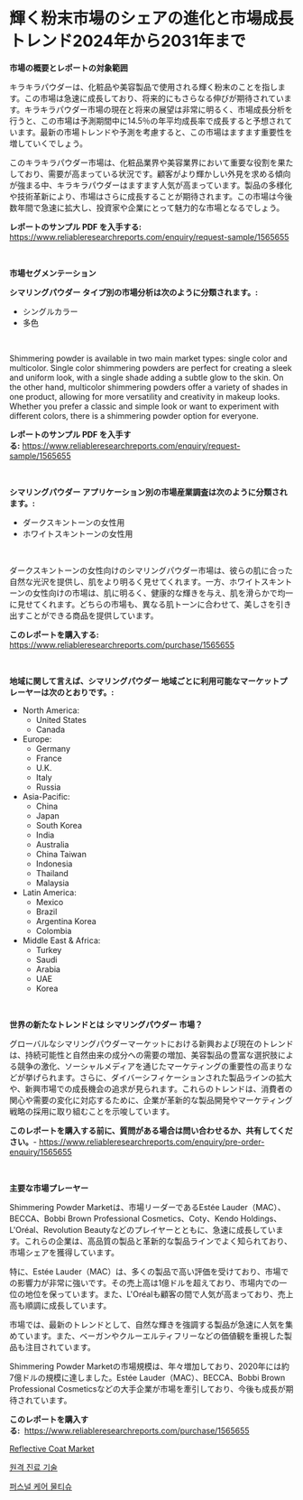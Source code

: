 <p><h1>輝く粉末市場のシェアの進化と市場成長トレンド2024年から2031年まで</h1></p><p><strong>市場の概要とレポートの対象範囲</strong></p>
<p><p>キラキラパウダーは、化粧品や美容製品で使用される輝く粉末のことを指します。この市場は急速に成長しており、将来的にもさらなる伸びが期待されています。キラキラパウダー市場の現在と将来の展望は非常に明るく、市場成長分析を行うと、この市場は予測期間中に14.5％の年平均成長率で成長すると予想されています。最新の市場トレンドや予測を考慮すると、この市場はますます重要性を増していくでしょう。</p><p>このキラキラパウダー市場は、化粧品業界や美容業界において重要な役割を果たしており、需要が高まっている状況です。顧客がより輝かしい外見を求める傾向が強まる中、キラキラパウダーはますます人気が高まっています。製品の多様化や技術革新により、市場はさらに成長することが期待されます。この市場は今後数年間で急速に拡大し、投資家や企業にとって魅力的な市場となるでしょう。</p></p>
<p><strong>レポートのサンプル PDF を入手する:</strong> <a href="https://www.reliableresearchreports.com/enquiry/request-sample/1565655">https://www.reliableresearchreports.com/enquiry/request-sample/1565655</a></p>
<p>&nbsp;</p>
<p><strong>市場セグメンテーション</strong></p>
<p><strong>シマリングパウダー タイプ別の市場分析は次のように分類されます。:</strong></p>
<p><ul><li>シングルカラー</li><li>多色</li></ul></p>
<p>&nbsp;</p>
<p><p>Shimmering powder is available in two main market types: single color and multicolor. Single color shimmering powders are perfect for creating a sleek and uniform look, with a single shade adding a subtle glow to the skin. On the other hand, multicolor shimmering powders offer a variety of shades in one product, allowing for more versatility and creativity in makeup looks. Whether you prefer a classic and simple look or want to experiment with different colors, there is a shimmering powder option for everyone.</p></p>
<p><strong>レポートのサンプル PDF を入手する:</strong>&nbsp;<a href="https://www.reliableresearchreports.com/enquiry/request-sample/1565655">https://www.reliableresearchreports.com/enquiry/request-sample/1565655</a></p>
<p>&nbsp;</p>
<p><strong> シマリングパウダー アプリケーション別の市場産業調査は次のように分類されます。:</strong></p>
<p><ul><li>ダークスキントーンの女性用</li><li>ホワイトスキントーンの女性用</li></ul></p>
<p>&nbsp;</p>
<p><p>ダークスキントーンの女性向けのシマリングパウダー市場は、彼らの肌に合った自然な光沢を提供し、肌をより明るく見せてくれます。一方、ホワイトスキントーンの女性向けの市場は、肌に明るく、健康的な輝きを与え、肌を滑らかで均一に見せてくれます。どちらの市場も、異なる肌トーンに合わせて、美しさを引き出すことができる商品を提供しています。</p></p>
<p><strong>このレポートを購入する:</strong>&nbsp; <a href="https://www.reliableresearchreports.com/purchase/1565655">https://www.reliableresearchreports.com/purchase/1565655</a></p>
<p>&nbsp;</p>
<p><strong>地域に関して言えば、シマリングパウダー 地域ごとに利用可能なマーケットプレーヤーは次のとおりです。:</strong></p>
<p><ul>
    <li>
        North America:
        <ul>
            <li>United States</li>
            <li>Canada</li>
        </ul>
    </li>
    <li>
        Europe:
        <ul>
            <li>Germany</li>
            <li>France</li>
            <li>U.K.</li>
            <li>Italy</li>
            <li>Russia</li>
        </ul>
    </li>
    <li>
        Asia-Pacific:
        <ul>
            <li>China</li>
            <li>Japan</li>
            <li>South Korea</li>
            <li>India</li>
            <li>Australia</li>
            <li>China Taiwan</li>
            <li>Indonesia</li>
            <li>Thailand</li>
            <li>Malaysia</li>
        </ul>
    </li>
    <li>
        Latin America:
        <ul>
            <li>Mexico</li>
            <li>Brazil</li>
            <li>Argentina Korea</li>
            <li>Colombia</li>
        </ul>
    </li>
    <li>
        Middle East & Africa:
        <ul>
            <li>Turkey</li>
            <li>Saudi</li>
            <li>Arabia</li>
            <li>UAE</li>
            <li>Korea</li>
        </ul>
    </li>
    </ul></p>
<p>&nbsp;</p>
<p><strong>世界の新たなトレンドとは シマリングパウダー 市場？</strong></p>
<p><p>グローバルなシマリングパウダーマーケットにおける新興および現在のトレンドは、持続可能性と自然由来の成分への需要の増加、美容製品の豊富な選択肢による競争の激化、ソーシャルメディアを通じたマーケティングの重要性の高まりなどが挙げられます。さらに、ダイバーシフィケーションされた製品ラインの拡大や、新興市場での成長機会の追求が見られます。これらのトレンドは、消費者の関心や需要の変化に対応するために、企業が革新的な製品開発やマーケティング戦略の採用に取り組むことを示唆しています。</p></p>
<p><strong>このレポートを購入する前に、質問がある場合は問い合わせるか、共有してください。</strong>- <a href="https://www.reliableresearchreports.com/enquiry/pre-order-enquiry/1565655">https://www.reliableresearchreports.com/enquiry/pre-order-enquiry/1565655</a></p>
<p>&nbsp;</p>
<p><strong>主要な市場プレーヤー</strong></p>
<p><p>Shimmering Powder Marketは、市場リーダーであるEstée Lauder（MAC）、BECCA、Bobbi Brown Professional Cosmetics、Coty、Kendo Holdings、L'Oréal、Revolution Beautyなどのプレイヤーとともに、急速に成長しています。これらの企業は、高品質の製品と革新的な製品ラインでよく知られており、市場シェアを獲得しています。</p><p>特に、Estée Lauder（MAC）は、多くの製品で高い評価を受けており、市場での影響力が非常に強いです。その売上高は1億ドルを超えており、市場内での一位の地位を保っています。また、L'Oréalも顧客の間で人気が高まっており、売上高も順調に成長しています。</p><p>市場では、最新のトレンドとして、自然な輝きを強調する製品が急速に人気を集めています。また、ベーガンやクルーエルティフリーなどの価値観を重視した製品も注目されています。</p><p>Shimmering Powder Marketの市場規模は、年々増加しており、2020年には約7億ドルの規模に達しました。Estée Lauder（MAC）、BECCA、Bobbi Brown Professional Cosmeticsなどの大手企業が市場を牽引しており、今後も成長が期待されています。</p></p>
<p><strong>このレポートを購入する:</strong>&nbsp;&nbsp;<a href="https://www.reliableresearchreports.com/purchase/1565655">https://www.reliableresearchreports.com/purchase/1565655</a></p>
<p><p><a href="https://github.com/Airanohannonzb68e5pb53oc1/Market-Research-Report-List-1/blob/main/reflective-coat-market.md">Reflective Coat Market</a></p><p><a href="https://github.com/TimmyMann6767/Market-Research-Report-List-1/blob/main/62502365153.md">원격 진료 기술</a></p><p><a href="https://github.com/JeromeRtyau89966/Market-Research-Report-List-1/blob/main/14975375154.md">퍼스널 케어 물티슈</a></p></p>